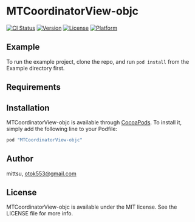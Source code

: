 # MTCoordinatorView-objc

[![CI Status](http://img.shields.io/travis/mittsu/MTCoordinatorView-objc.svg?style=flat)](https://travis-ci.org/mittsu/MTCoordinatorView-objc)
[![Version](https://img.shields.io/cocoapods/v/MTCoordinatorView-objc.svg?style=flat)](http://cocoapods.org/pods/MTCoordinatorView-objc)
[![License](https://img.shields.io/cocoapods/l/MTCoordinatorView-objc.svg?style=flat)](http://cocoapods.org/pods/MTCoordinatorView-objc)
[![Platform](https://img.shields.io/cocoapods/p/MTCoordinatorView-objc.svg?style=flat)](http://cocoapods.org/pods/MTCoordinatorView-objc)

## Example

To run the example project, clone the repo, and run `pod install` from the Example directory first.

## Requirements

## Installation

MTCoordinatorView-objc is available through [CocoaPods](http://cocoapods.org). To install
it, simply add the following line to your Podfile:

```ruby
pod "MTCoordinatorView-objc"
```

## Author

mittsu, otok553@gmail.com

## License

MTCoordinatorView-objc is available under the MIT license. See the LICENSE file for more info.
